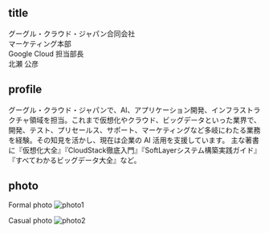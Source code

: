 ## title
グーグル・クラウド・ジャパン合同会社 <br>
マーケティング本部 <br>
Google Cloud 担当部長 <br>
北瀬 公彦 <br>

## profile
グーグル・クラウド・ジャパンで、AI、アプリケーション開発、インフラストラクチャ領域を担当。これまで仮想化やクラウド、ビッグデータといった業界で、開発、テスト、プリセールス、サポート、マーケティングなど多岐にわたる業務を経験。その知見を活かし、現在は企業の AI 活用を支援しています。
主な著書に『仮想化大全』『CloudStack徹底入門』『SoftLayerシステム構築実践ガイド』『すべてわかるビッグデータ大全』など。

## photo
Formal photo
![photo1](https://github.com/kkitase/profile/blob/master/photo1.jpg)

Casual photo
![photo2](https://github.com/kkitase/profile/blob/master/photo2.jpg)
